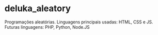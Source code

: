 # deluka_aleatory
Programações aleatórias.
Linguagens principais usadas: HTML, CSS e JS.
Futuras linguagens: PHP, Python, Node.JS
